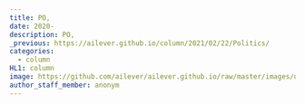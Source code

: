 ```yaml
---
title: PO,
date: 2020-
description: PO,
_previous: https://ailever.github.io/column/2021/02/22/Politics/
categories:
  - column
HL1: column
image: https://github.com/ailever/ailever.github.io/raw/master/images/unsplash/gray_Politics.png
author_staff_member: anonym
---
```


